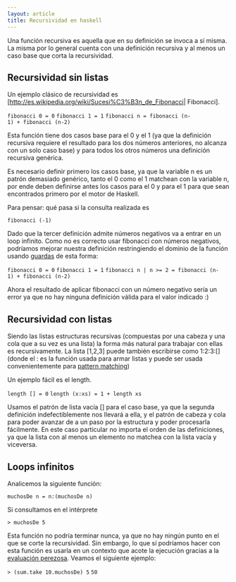 ```yaml
---
layout: article
title: Recursividad en haskell
---
```


Una función recursiva es aquella que en su definición se invoca a sí misma. La misma por lo general cuenta con una definición recursiva y al menos un caso base que corta la recursividad.

Recursividad sin listas
-----------------------

Un ejemplo clásico de recursividad es \[<http://es.wikipedia.org/wiki/Sucesi%C3%B3n_de_Fibonacci>| Fibonacci\].

`fibonacci 0 = 0`
`fibonacci 1 = 1`
`fibonacci n = fibonacci (n-1) + fibonacci (n-2)`

Esta función tiene dos casos base para el 0 y el 1 (ya que la definición recursiva requiere el resultado para los dos números anteriores, no alcanza con un solo caso base) y para todos los otros números una definición recursiva genérica.

Es necesario definir primero los casos base, ya que la variable n es un patrón demasiado genérico, tanto el 0 como el 1 matchean con la variable n, por ende deben definirse antes los casos para el 0 y para el 1 para que sean encontrados primero por el motor de Haskell.

Para pensar: qué pasa si la consulta realizada es

`fibonacci (-1)`

Dado que la tercer definición admite números negativos va a entrar en un loop infinito. Como no es correcto usar fibonacci con números negativos, podríamos mejorar nuestra definición restringiendo el dominio de la función usando [guardas](funciones-por-partes.html) de esta forma:

`fibonacci 0 = 0`
`fibonacci 1 = 1`
`fibonacci n | n >= 2 = fibonacci (n-1) + fibonacci (n-2)`

Ahora el resultado de aplicar fibonacci con un número negativo sería un error ya que no hay ninguna definición válida para el valor indicado :)

Recursividad con listas
-----------------------

Siendo las listas estructuras recursivas (compuestas por una cabeza y una cola que a su vez es una lista) la forma más natural para trabajar con ellas es recursivamente. La lista \[1,2,3\] puede también escribirse como 1:2:3:\[\] (donde el : es la función usada para armar listas y puede ser usada convenientemente para [pattern matching](pattern-matching-en-haskell-con-listas.html))

Un ejemplo fácil es el length.

`length [] = 0`
`length (x:xs) = 1 + length xs`

Usamos el patrón de lista vacía \[\] para el caso base, ya que la segunda definición indefectiblemente nos llevará a ella, y el patrón de cabeza y cola para poder avanzar de a un paso por la estructura y poder procesarla fácilmente. En este caso particular no importa el orden de las definiciones, ya que la lista con al menos un elemento no matchea con la lista vacía y viceversa.

Loops infinitos
---------------

Analicemos la siguiente función:

`muchosDe n = n:(muchosDe n)`

Si consultamos en el intérprete

`> muchosDe 5`

Esta función no podría terminar nunca, ya que no hay ningún punto en el que se corte la recursividad. Sin embargo, lo que sí podríamos hacer con esta función es usarla en un contexto que acote la ejecución gracias a la [evaluación perezosa](estrategias-de-evaluacion-lazy-evaluation.html). Veamos el siguiente ejemplo:

`> (sum.take 10.muchosDe) 5`
`50`
